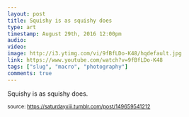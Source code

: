 ```yaml
---
layout: post
title: Squishy is as squishy does
type: art
timestamp: August 29th, 2016 12:00pm
audio: 
video: 
image: http://i3.ytimg.com/vi/9fBfLDo-K48/hqdefault.jpg
link: https://www.youtube.com/watch?v=9fBfLDo-K48
tags: ["slug", "macro", "photography"]
comments: true
---
```

    
Squishy is as squishy does.
 
  
<small>source: https://saturdayxiii.tumblr.com/post/149659541212</small>